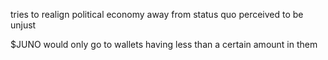 tries to realign political economy away from status quo perceived to be unjust

$JUNO would only go to wallets having less than a certain amount in them